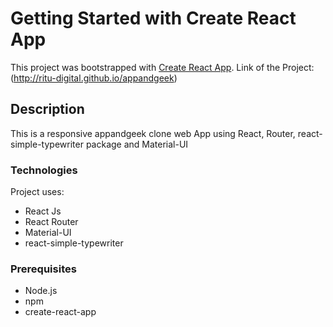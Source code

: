 # Getting Started with Create React App

This project was bootstrapped with [Create React App](https://github.com/facebook/create-react-app).
Link of the Project: (http://ritu-digital.github.io/appandgeek)

## Description

  This is a responsive appandgeek clone web App using React, Router, react-simple-typewriter package and Material-UI

### Technologies
Project uses:

* React Js
* React Router
* Material-UI
* react-simple-typewriter

### Prerequisites

* Node.js
* npm
* create-react-app

